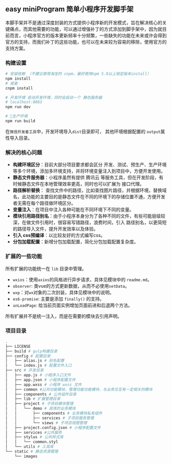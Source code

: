 ## easy miniProgram 简单小程序开发脚手架

本脚手架并不是通过深度封装的方式提供小程序新的开发模式，旨在解决核心的关键痛点，而其他需要的功能，可以通过增强补丁的方式添加到脚手架中，因为就目前而言，小程序官方的版本更新频率十分频繁，一些缺失的功能在未来或许会得到官方的支持，而我们补丁的这些功能，也可以在未来较为容易的移除，使用官方的支持方案。

### 构建设置

``` bash
# 安装依赖 （不建议使用淘宝的 cnpm，最好使用npm 5.0以上锁定版本install）
npm install
# 或者
cnpm install

# 开发环境 启动开发环境，同时会启动一个 静态服务器
# localhost:8083
npm run dev

# 生产环境
npm run build

```
在`微信开发者工具`中，开发环境导入`dist`目录即可， 其他环境根据配置的 `output`属性导入目录。

### 解决的核心问题

- __构建环境区分__：目前大部分项目要求都会区分 开发、测试、预生产、生产环境等多个环境，添加多环境支持，并将环境变量注入到项目中，方便开发使用。
- __静态文件服务器__：小程序虽然有提供 腾讯云 等服务工具，但在开发阶段，有时候静态文件在本地管理效率更高，同时也可以扩展为 接口代理。
- __路径解析替换__： 查找文件中的路径，比如查找图片路径，并根据环境，替换域名，此功能的主要目的是静态文件在不同的环境下的存储位置不通，方便开发者无需在每个路径做环境区分。
- __变量注入__：在项目中注入各种可能在不同环境下不同的变量。
- __模块引用路径别名__：由于小程序本身分为了各种不同的文件，有些可能层级较深，在做文件引用时，很容易写错路径，浪费时间，引入 路径别名，以更简短的路径导入文件，提升开发效率以及体验。
- __引入 css预编译__：以比较友好的方式编写css。
- __分包加载配置__：新增分包加载配置，简化分包加载配置复杂度。

### 扩展的一些功能
所有扩展的功能统一在 `lib` 目录中管理。
- `wxios`：使用`axios`的风格进行异步请求，具体见模块中的 `readme.md`。
- `observer`: 类vue的方式更新数据，从而不必使用`setData`。
- `wxp`：对`wx`对象的二次封装，具体见模块中的说明。
- `es6-promise`: 主要是添加 `finally()` 的支持。
- `unLoadPage`: 给当前页面实例增加页面前进和后退两个方法。

所有扩展并不是统一注入，而是在需要的模块去引用声明。

### 项目目录
``` bash
.
├── LICENSE
├── build # gulp构建目录
├── config # 配置目录
│   ├── alias.js # 别名配置
│   └── index.js # 配置文件入口
├── src # 开发目录
│   ├── app.js # 小程序入口文件
│   ├── app.json # 小程序配置文件
│   ├── app.wxss # 小程序 wxss 文件
│   ├── common #公共功能模块，管理功能功能模块，与业务交互有一定相关的模块
│   ├── components # 公共组件目录
│   ├── lib # 扩展管理目录
│   ├── project # 子项目模块管理
│   │   └── demo # 具体的业务模块
│   │       ├── components # 业务模块私有组件
│   │       ├── services # 子项目服务管理
│   │       └── views # 子项目视图管理
│   ├── project.config.json # 小程序配置文件
│   ├── services #公共服务
│   ├── stylus # 公共样式库
│   │   └── common.styl
│   └── utils # 工具库
└── static # 静态资源管理
    └── images
```

